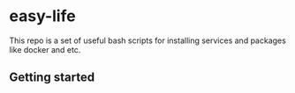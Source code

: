 # easy-life
This repo is a set of useful bash scripts for installing services and packages like docker and etc.

## Getting started
